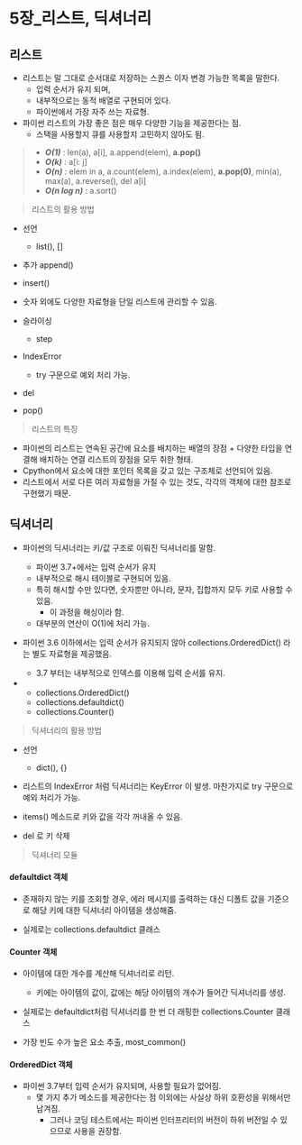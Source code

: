 # 5장_리스트, 딕셔너리

## 리스트

- 리스트는 말 그대로 순서대로 저장하는 스퀀스 이자 변경 가능한 목록을 말한다.
  - 입력 순서가 유지 되며,
  - 내부적으로는 동적 배열로 구현되어 있다.
  - 파이썬에서 가장 자주 쓰는 자료형.
- 파이썬 리스트의 가장 좋은 점은 매우 다양한 기능을 제공한다는 점.
  - 스택을 사용할지 큐를 사용할지 고민하지 않아도 됨.



> - ***O(1)*** : len(a), a[i], a.append(elem), **a.pop()**
> - ***O(k)*** : a[i: j]
> - ***O(n)*** : elem in a, a.count(elem), a.index(elem), **a.pop(0)**, min(a), max(a), a.reverse(), del a[i]
> - ***O(n log n)*** : a.sort()





> 리스트의 활용 방법

- 선언
  - list(), []
- 추가 append()
- insert()

- 숫자 외에도 다양한 자료형을 단일 리스트에 관리할 수 있음.
- 슬라이싱
  - step
- IndexError
  - try 구문으로 예외 처리 가능.
- del
- pop()





> 리스트의 특징

- 파이썬의 리스트는 연속된 공간에 요소를 배치하는 배열의 장점 + 다양한 타입을 연결해 배치하는 연결 리스트의 장점을 모두 취한 형태.
- Cpython에서 요소에 대한 포인터 목록을 갖고 있는 구조체로 선언되어 있음.
- 리스트에서 서로 다른 여러 자료형을 가질 수 있는 것도, 각각의 객체에 대한 참조로 구현했기 때문.







## 딕셔너리

- 파이썬의 딕셔너리는 키/값 구조로 이뤄진 딕셔너리를 말함.
  - 파이썬 3.7+에서는 입력 순서가 유지
  - 내부적으로 해시 테이블로 구현되어 있음.
  - 특히 해시할 수만 있다면, 숫자뿐만 아니라, 문자, 집합까지 모두 키로 사용할 수 있음.
    - 이 과정을 해싱이라 함.
  - 대부분의 연산이 O(1)에 처리 가능.



- 파이썬 3.6 이하에서는 입력 순서가 유지되지 않아 collections.OrderedDict() 라는 별도 자료형을 제공했음.
  - 3.7 부터는 내부적으로 인덱스를 이용해 입력 순서를 유지.

- - collections.OrderedDict()
  - collections.defaultdict()
  - collections.Counter()





> 딕셔너리의 활용 방법

- 선언
  - dict(), {}

- 리스트의 IndexError 처럼 딕셔너리는 KeyError 이 발생. 마찬가지로 try 구문으로 예외 처리가 가능.
- items() 메소드로 키와 값을 각각 꺼내올 수 있음.
- del 로 키 삭제





> 딕셔너리 모듈

#### defaultdict 객체

- 존재하지 않는 키를 조회할 경우, 에러 메시지를 출력하는 대신 디폴트 값을 기준으로 해당 키에 대한 딕셔너리 아이템을 생성해줌.

- 실제로는 collections.defaultdict 클래스



#### Counter 객체

- 아이템에 대한 개수를 계산해 딕셔너리로 리턴.
  - 키에는 아이템의 값이, 값에는 해당 아이템의 개수가 들어간 딕셔너리를 생성.

- 실제로는 defaultdict처럼 딕셔너리를 한 번 더 래핑한 collections.Counter 클래스
- 가장 빈도 수가 높은 요소 추출, most_common()





#### OrderedDict 객체

- 파이썬 3.7부터 입력 순서가 유지되며, 사용할 필요가 없어짐.
  - 몇 가지 추가 메소드를 제공한다는 점 이외에는 사실상 하위 호환성을 위해서만 남겨짐.
    - 그러나 코딩 테스트에서는 파이썬 인터프리터의 버전이 하위 버전일 수 있으므로 사용을 권장함.




